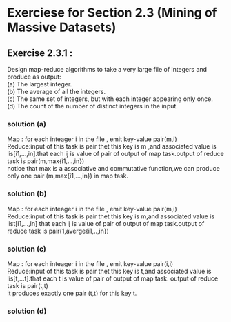 # Exerciese for Section 2.3 (Mining of Massive Datasets)
## Exercise 2.3.1 :
Design map-reduce algorithms to take a very large file of integers and produce as output: <br>(a) The largest integer. <br>(b) The average of all the integers. <br>(c) The same set of integers, but with each integer appearing only once. <br>(d) The count of the number of distinct integers in the input.
### solution (a)
Map : for each inteager i in the file , emit key-value pair(m,i)<br> Reduce:input of this task is pair thet this key is m ,and associated value is lis[i1,...,in].that each ij is value of pair of output of map task.output of reduce task is pair(m,max{i1,...,in})<br> notice that max is a associative and commutative function,we can produce only one pair (m,max{i1,...,in}) in map task.
### solution (b)
Map : for each inteager i in the file , emit key-value pair(m,i)<br> Reduce:input of this task is pair thet this key is m,and associated value is list[i1,...,in] that each ij is value of pair of output of map task.output of reduce task is pair(1,averge{i1,..,in}) 
### solution (c)
Map : for each inteager i in the file , emit key-value pair(i,i)<br> Reduce:input of this task is pair thet this key is t,and associated value is lis[t,...t].that each t is value of pair of output of map task. output of reduce task is pair(t,t)<br> it produces exactly one pair (t,t) for this key t.
### solution (d)
